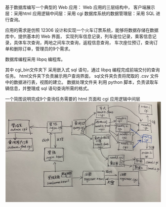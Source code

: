 基于数据库编写一个典型的 Web 应用：
Web 应用的三层结构中，
客户端展示层：采用html
应用逻辑中间层：采用 cgi
数据库系统的数据管理层：采用 SQL 进行查询。

应用的需求是仿照 12306 设计和实现一个火车订票系统，能够将数据存储在数据库中，提供基本的 Web 界面，
实现列车信息记录，列车座位记录，乘客信息记录，具体车次查询，两地之间车次查询，返程信息查询，
车次座位预订，查询订单和删除订单，管理员的9个需求。


数据库编程采用 libpq 编程库。

其中 cgi_bin文件夹下 采用嵌入式 sql 语句，通过 libpq 编程完成前端交付的查询任务。
html文件夹下负责展示用户查询界面，
sql文件夹负责将爬取的 .csv 文件中的数据进行表，视图的建立。
数据处理文件夹 利用 python 脚本，负责读取车辆信息，并整理成 sql 语句查询所需的格式。

一个简图说明完成9个查询任务需要的 html 页面和 cgi 应用逻辑中间层
![relation](https://github.com/Fi-tang/database_lab/blob/12306_web_application/12306.PNG)
